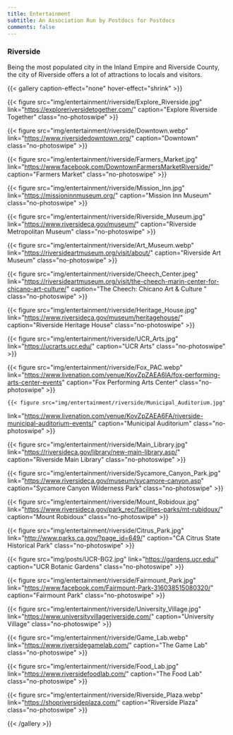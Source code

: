 ```yaml
---
title: Entertainment
subtitle: An Association Run by Postdocs for Postdocs
comments: false
---
```


### Riverside
Being the most populated city in the Inland Empire and Riverside County, the city of Riverside offers a lot of attractions to locals and visitors.

{{< gallery caption-effect="none" hover-effect="shrink" >}}
  
  {{< figure src="img/entertainment/riverside/Explore_Riverside.jpg" 
  link="https://exploreriversidetogether.com/" 
  caption="Explore Riverside Together"
  class="no-photoswipe" >}}
  
  {{< figure src="img/entertainment/riverside/Downtown.webp" 
  link="https://www.riversidedowntown.org/" 
  caption="Downtown"
  class="no-photoswipe" >}}
  
  {{< figure src="img/entertainment/riverside/Farmers_Market.jpg" 
  link="https://www.facebook.com/DowntownFarmersMarketRiverside/" 
  caption="Farmers Market"
  class="no-photoswipe" >}}
  
  {{< figure src="img/entertainment/riverside/Mission_Inn.jpg" 
  link="https://missioninnmuseum.org/" 
  caption="Mission Inn Museum"
  class="no-photoswipe" >}}

  {{< figure src="img/entertainment/riverside/Riverside_Museum.jpg" 
  link="https://www.riversideca.gov/museum/" 
  caption="Riverside Metropolitan Museum"
  class="no-photoswipe" >}}

  {{< figure src="img/entertainment/riverside/Art_Museum.webp" 
  link="https://riversideartmuseum.org/visit/about/" 
  caption="Riverside Art Museum"
  class="no-photoswipe" >}}
  
  {{< figure src="img/entertainment/riverside/Cheech_Center.jpeg" 
  link="https://riversideartmuseum.org/visit/the-cheech-marin-center-for-chicano-art-culture/" 
  caption="The Cheech: Chicano Art & Culture "
  class="no-photoswipe" >}}

  {{< figure src="img/entertainment/riverside/Heritage_House.jpg" 
  link="https://www.riversideca.gov/museum/heritagehouse/" 
  caption="Riverside Heritage House"
  class="no-photoswipe" >}}
  
  {{< figure src="img/entertainment/riverside/UCR_Arts.jpg" 
  link="https://ucrarts.ucr.edu/" 
  caption="UCR Arts"
  class="no-photoswipe" >}}
  
  {{< figure src="img/entertainment/riverside/Fox_PAC.webp" 
  link="https://www.livenation.com/venue/KovZpZAEA6lA/fox-performing-arts-center-events" 
  caption="Fox Performing Arts Center"
  class="no-photoswipe" >}}
  
    {{< figure src="img/entertainment/riverside/Municipal_Auditorium.jpg" 
  link="https://www.livenation.com/venue/KovZpZAEA6FA/riverside-municipal-auditorium-events/" 
  caption="Municipal Auditorium"
  class="no-photoswipe" >}}

  {{< figure src="img/entertainment/riverside/Main_Library.jpg" 
  link="https://riversideca.gov/library/new-main-library.asp/" 
  caption="Riverside Main Library"
  class="no-photoswipe" >}}
  
  {{< figure src="img/entertainment/riverside/Sycamore_Canyon_Park.jpg" 
  link="https://www.riversideca.gov/museum/sycamore-canyon.asp" 
  caption="Sycamore Canyon Wilderness Park"
  class="no-photoswipe" >}}
  
  {{< figure src="img/entertainment/riverside/Mount_Robidoux.jpg" 
  link="https://www.riversideca.gov/park_rec/facilities-parks/mt-rubidoux/" 
  caption="Mount Robidoux"
  class="no-photoswipe" >}}
  
  {{< figure src="img/entertainment/riverside/Citrus_Park.jpg" 
  link="http://www.parks.ca.gov/?page_id=649/" 
  caption="CA Citrus State Historical Park"
  class="no-photoswipe" >}}
  
  {{< figure src="img/posts/UCR-BG2.jpg" 
  link="https://gardens.ucr.edu/" 
  caption="UCR Botanic Gardens"
  class="no-photoswipe" >}}
  
  {{< figure src="img/entertainment/riverside/Fairmount_Park.jpg" 
  link="https://www.facebook.com/Fairmount-Park-316038515080320/" 
  caption="Fairmount Park"
  class="no-photoswipe" >}}

  {{< figure src="img/entertainment/riverside/University_Village.jpg" 
  link="https://www.universityvillageriverside.com/" 
  caption="University Village"
  class="no-photoswipe" >}}
  
  {{< figure src="img/entertainment/riverside/Game_Lab.webp" 
  link="https://www.riversidegamelab.com/" 
  caption="The Game Lab"
  class="no-photoswipe" >}}
  
  {{< figure src="img/entertainment/riverside/Food_Lab.jpg" 
  link="https://www.riversidefoodlab.com/" 
  caption="The Food Lab"
  class="no-photoswipe" >}}
  
  {{< figure src="img/entertainment/riverside/Riverside_Plaza.webp" 
  link="https://shopriversideplaza.com/" 
  caption="Riverside Plaza"
  class="no-photoswipe" >}}
  
{{< /gallery >}}